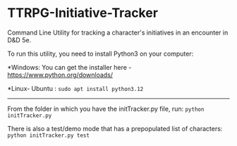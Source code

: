 # TTRPG-Initiative-Tracker

Command Line Utility for tracking a character's initiatives in an encounter in D&D 5e.

To run this utility, you need to install Python3 on your computer:

\*Windows: You can get the installer here - https://www.python.org/downloads/

\*Linux- Ubuntu : `sudo apt install python3.12`

---

From the folder in which you have the initTracker.py file, run:
`python initTracker.py`

There is also a test/demo mode that has a prepopulated list of characters:
`python initTracker.py test`
